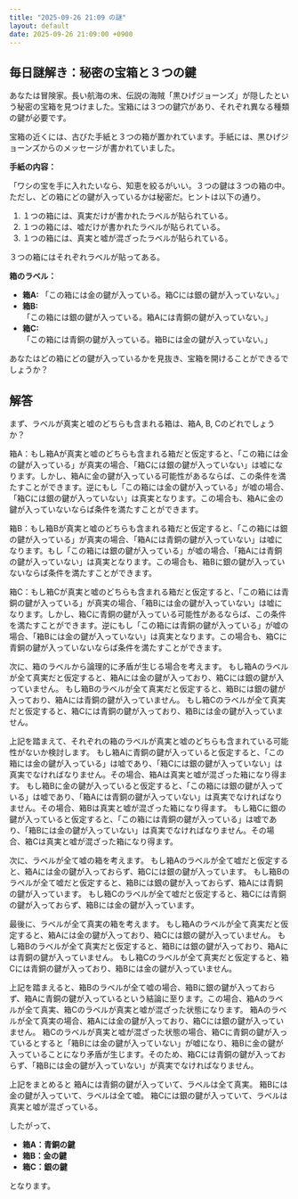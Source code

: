 ```yaml
---
title: "2025-09-26 21:09 の謎"
layout: default
date: 2025-09-26 21:09:00 +0900
---
```

## 毎日謎解き：秘密の宝箱と３つの鍵

あなたは冒険家。長い航海の末、伝説の海賊「黒ひげジョーンズ」が隠したという秘密の宝箱を見つけました。宝箱には３つの鍵穴があり、それぞれ異なる種類の鍵が必要です。

宝箱の近くには、古びた手紙と３つの箱が置かれています。手紙には、黒ひげジョーンズからのメッセージが書かれていました。

**手紙の内容：**

「ワシの宝を手に入れたいなら、知恵を絞るがいい。３つの鍵は３つの箱の中。ただし、どの箱にどの鍵が入っているかは秘密だ。ヒントは以下の通り。

1.  １つの箱には、真実だけが書かれたラベルが貼られている。
2.  １つの箱には、嘘だけが書かれたラベルが貼られている。
3.  １つの箱には、真実と嘘が混ざったラベルが貼られている。

３つの箱にはそれぞれラベルが貼ってある。

**箱のラベル：**

*   **箱A:** 「この箱には金の鍵が入っている。箱Cには銀の鍵が入っていない。」
*   **箱B:** 「この箱には銀の鍵が入っている。箱Aには青銅の鍵が入っていない。」
*   **箱C:** 「この箱には青銅の鍵が入っている。箱Bには金の鍵が入っていない。」

あなたはどの箱にどの鍵が入っているかを見抜き、宝箱を開けることができるでしょうか？

## 解答

まず、ラベルが真実と嘘のどちらも含まれる箱は、箱A, B, Cのどれでしょうか？

箱A：もし箱Aが真実と嘘のどちらも含まれる箱だと仮定すると、「この箱には金の鍵が入っている」が真実の場合、「箱Cには銀の鍵が入っていない」は嘘になります。しかし、箱Aに金の鍵が入っている可能性があるならば、この条件を満たすことができます。逆にもし「この箱には金の鍵が入っている」が嘘の場合、「箱Cには銀の鍵が入っていない」は真実となります。この場合も、箱Aに金の鍵が入っていないならば条件を満たすことができます。

箱B：もし箱Bが真実と嘘のどちらも含まれる箱だと仮定すると、「この箱には銀の鍵が入っている」が真実の場合、「箱Aには青銅の鍵が入っていない」は嘘になります。もし「この箱には銀の鍵が入っている」が嘘の場合、「箱Aには青銅の鍵が入っていない」は真実となります。この場合も、箱Bに銀の鍵が入っていないならば条件を満たすことができます。

箱C：もし箱Cが真実と嘘のどちらも含まれる箱だと仮定すると、「この箱には青銅の鍵が入っている」が真実の場合、「箱Bには金の鍵が入っていない」は嘘になります。しかし、箱Cに青銅の鍵が入っている可能性があるならば、この条件を満たすことができます。逆にもし「この箱には青銅の鍵が入っている」が嘘の場合、「箱Bには金の鍵が入っていない」は真実となります。この場合も、箱Cに青銅の鍵が入っていないならば条件を満たすことができます。

次に、箱のラベルから論理的に矛盾が生じる場合を考えます。
もし箱Aのラベルが全て真実だと仮定すると、箱Aには金の鍵が入っており、箱Cには銀の鍵が入っていません。
もし箱Bのラベルが全て真実だと仮定すると、箱Bには銀の鍵が入っており、箱Aには青銅の鍵が入っていません。
もし箱Cのラベルが全て真実だと仮定すると、箱Cには青銅の鍵が入っており、箱Bには金の鍵が入っていません。

上記を踏まえて、それぞれの箱のラベルが真実と嘘のどちらも含まれている可能性がないか検討します。
もし箱Aに青銅の鍵が入っていると仮定すると、「この箱には金の鍵が入っている」は嘘であり、「箱Cには銀の鍵が入っていない」は真実でなければなりません。その場合、箱Aは真実と嘘が混ざった箱になり得ます。
もし箱Bに金の鍵が入っていると仮定すると、「この箱には銀の鍵が入っている」は嘘であり、「箱Aには青銅の鍵が入っていない」は真実でなければなりません。その場合、箱Bは真実と嘘が混ざった箱になり得ます。
もし箱Cに銀の鍵が入っていると仮定すると、「この箱には青銅の鍵が入っている」は嘘であり、「箱Bには金の鍵が入っていない」は真実でなければなりません。その場合、箱Cは真実と嘘が混ざった箱になり得ます。

次に、ラベルが全て嘘の箱を考えます。
もし箱Aのラベルが全て嘘だと仮定すると、箱Aには金の鍵が入っておらず、箱Cには銀の鍵が入っています。
もし箱Bのラベルが全て嘘だと仮定すると、箱Bには銀の鍵が入っておらず、箱Aには青銅の鍵が入っています。
もし箱Cのラベルが全て嘘だと仮定すると、箱Cには青銅の鍵が入っておらず、箱Bには金の鍵が入っています。

最後に、ラベルが全て真実の箱を考えます。
もし箱Aのラベルが全て真実だと仮定すると、箱Aには金の鍵が入っており、箱Cには銀の鍵が入っていません。
もし箱Bのラベルが全て真実だと仮定すると、箱Bには銀の鍵が入っており、箱Aには青銅の鍵が入っていません。
もし箱Cのラベルが全て真実だと仮定すると、箱Cには青銅の鍵が入っており、箱Bには金の鍵が入っていません。

上記を踏まえると、箱Bのラベルが全て嘘の場合、箱Bに銀の鍵が入っておらず、箱Aに青銅の鍵が入っているという結論に至ります。この場合、箱Aのラベルが全て真実、箱Cのラベルが真実と嘘が混ざった状態になります。
箱Aのラベルが全て真実の場合、箱Aには金の鍵が入っており、箱Cには銀の鍵が入っていません。
箱Cのラベルが真実と嘘が混ざった状態の場合、箱Cに青銅の鍵が入っているとすると「箱Bには金の鍵が入っていない」が嘘になり、箱Bに金の鍵が入っていることになり矛盾が生じます。そのため、箱Cには青銅の鍵が入っておらず、「箱Bには金の鍵が入っていない」が真実でなければなりません。

上記をまとめると
箱Aには青銅の鍵が入っていて、ラベルは全て真実。
箱Bには金の鍵が入っていて、ラベルは全て嘘。
箱Cには銀の鍵が入っていて、ラベルは真実と嘘が混ざっている。

したがって、

*   **箱A：青銅の鍵**
*   **箱B：金の鍵**
*   **箱C：銀の鍵**

となります。
